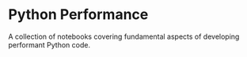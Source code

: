 # Python Performance

A collection of notebooks covering fundamental aspects of developing performant Python code.
